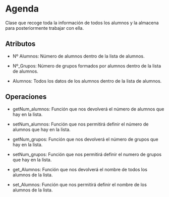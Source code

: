 # Agenda

Clase que recoge toda la información de todos los alumnos y la almacena para posteriormente trabajar con ella.

## Atributos


* Nº Alumnos: Número de alumnos dentro de la lista de alumnos.

* Nº_Grupos: Número de grupos formados por alumnos dentro de la lista de alumnos.

* Alumnos: Todos los datos de los alumnos dentro de la lista de alumnos.


## Operaciones 

* getNum_alumnos: Función que nos devolverá el número de alumnos que hay en la lista.

* setNum_alumnos: Función que nos permitirá definir el número de alumnos que hay en la lista.

* getNum_grupos: Función que nos devolverá el número de grupos que hay en la lista.

* setNum_grupos: Función que nos permitirá definir el numero de grupos que hay en la lista.

* get_Alumnos: Función que nos devolverá el nombre de todos los alumnos de la lista.

* set_Alumnos: Función que nos permitirá definir el nombre de los alumnos de la lista.
